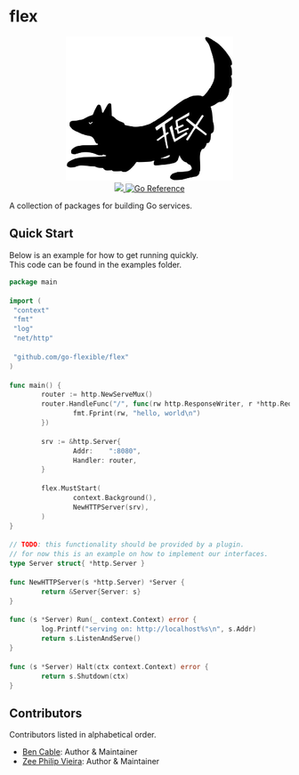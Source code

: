 # flex

<p align="center">
        <img src="docs/iana-lettering.svg" width="300px"/>
        <br>
        <a href="https://github.com/go-flexible/flex/actions/workflows/go.yml">
                <img src="https://github.com/go-flexible/flex/actions/workflows/go.yml/badge.svg?branch=develop">
        </a>
        <a href="https://pkg.go.dev/github.com/go-flexible/flex"><img src="https://pkg.go.dev/badge/github.com/go-flexible/flex.svg" alt="Go Reference"></a>
</p>

A collection of packages for building Go services.

## Quick Start

Below is an example for how to get running quickly.  
This code can be found in the examples folder.

```go
package main

import (
 "context"
 "fmt"
 "log"
 "net/http"

 "github.com/go-flexible/flex"
)

func main() {
        router := http.NewServeMux()
        router.HandleFunc("/", func(rw http.ResponseWriter, r *http.Request) {
                fmt.Fprint(rw, "hello, world\n")
        })

        srv := &http.Server{
                Addr:    ":8080",
                Handler: router,
        }

        flex.MustStart(
                context.Background(),
                NewHTTPServer(srv),
        )
}

// TODO: this functionality should be provided by a plugin.
// for now this is an example on how to implement our interfaces.
type Server struct{ *http.Server }

func NewHTTPServer(s *http.Server) *Server {
        return &Server{Server: s}
}

func (s *Server) Run(_ context.Context) error {
        log.Printf("serving on: http://localhost%s\n", s.Addr)
        return s.ListenAndServe()
}

func (s *Server) Halt(ctx context.Context) error {
        return s.Shutdown(ctx)
}
```

## Contributors

Contributors listed in alphabetical order.

- [Ben Cable](https://github.com/ladydascalie): Author & Maintainer
- [Zee Philip Vieira](https://github.com/zeeraw): Author & Maintainer
